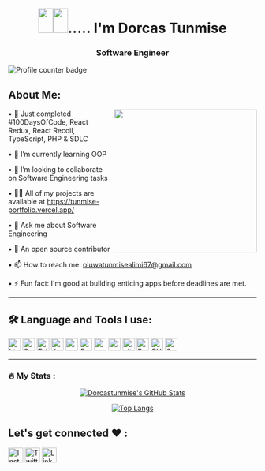 <h1 align="center"><img src="https://raw.githubusercontent.com/TheDudeThatCode/TheDudeThatCode/master/Assets/Hi.gif" width="30px" height="50px"><img src="https://raw.githubusercontent.com/TheDudeThatCode/TheDudeThatCode/master/Assets/Earth.gif" width="30px" height="50px">..... I'm Dorcas Tunmise</h1>
<h3 align="center">Software Engineer</h3>
<div>
<img src="https://komarev.com/ghpvc/?username=Dorcastunmise&style=flat-square&color=blue" alt="Profile counter badge" />
</div>
<!-- About me section -->

## About Me:

<img  src="https://user-images.githubusercontent.com/105108549/190127191-945c97b4-f2e8-47fe-b1da-ff678d31c0ed.gif" height="290px" align="right" />



• 🔭 Just completed #100DaysOfCode, React Redux, React Recoil, TypeScript, PHP & SDLC

• 🌱 I’m currently learning OOP

• 👯 I’m looking to collaborate on Software Engineering tasks

• 👨‍💻 All of my projects are available at https://tunmise-portfolio.vercel.app/

• 💬 Ask me about Software Engineering

• 🌱 An open source contributor

• 📫 How to reach me: oluwatunmisealimi67@gmail.com

• ⚡ Fun fact: I'm good at building enticing apps before deadlines are met.

  ---

<!-- Technologies  section -->

## 🛠️ Language and Tools I use:

<p>
<img alt="html5" src="https://img.shields.io/badge/HTML5-E34F26?style=for-the-badge&logo=html5&logoColor=white" height="25px"/>
<img alt="Css3" src="https://img.shields.io/badge/CSS3-1572B6?style=for-the-badge&logo=css3&logoColor=white" height="25px"/>
 <img alt="TailwindCSS" src="https://img.shields.io/badge/taiwindcss-%23593d88.svg?style=for-the-badge&logo=tailwindcss&logoColor=white" height="25px"/>
<img alt="Javascript" src="https://img.shields.io/badge/JavaScript-323330?style=for-the-badge&logo=javascript&logoColor=F7DF1E"  height="25px"/>
<img alt="npm" src="https://img.shields.io/badge/-Typescript-F05032?style=flat-square&logo=typescript&logoColor=white" height="25px"/>
<img alt="React" src="https://img.shields.io/badge/React-20232A?style=for-the-badge&logo=react&logoColor=61DAFB" height="25px"/>
<img alt="angular" src="https://img.shields.io/badge/redux-%23593d88.svg?style=for-the-badge&logo=redux&logoColor=white" height="25px"/>
<img alt="npm" src="https://img.shields.io/badge/NPM-%23000000.svg?style=for-the-badge&logo=npm&logoColor=white" height="25px"/>
<img alt="git" src="https://img.shields.io/badge/-Git-F05032?style=flat-square&logo=git&logoColor=white" height="25px"/>
 <img alt="React" src="https://img.shields.io/badge/recoil-20232A?style=for-the-badge&logo=recoil&logoColor=61DAFB" height="25px"/>
  <img alt="PHP" src="https://img.shields.io/badge/Php-323330?style=for-the-badge&logo=php&logoColor=F7DF1E"  height="25px"/>
  <img alt="C++" src="https://img.shields.io/badge/C++-20232A?style=for-the-badge&logo=c++&logoColor=61DAFB" height="25px"/>

</p>

  ---

<!-- Status section -->
### :fire: My Stats :
<div align="center">
<div align="center">
  <a href="https://awesome-github-stats.azurewebsites.net/index.html??cardType=octocat&theme=radical">    
    <img  alt="Dorcastunmise's GitHub Stats" src="https://awesome-github-stats.azurewebsites.net/user-stats/Dorcastunmise?cardType=octocat&theme=radical" />  
  </a>
</div>

[![Top Langs](https://github-readme-stats.vercel.app/api/top-langs/?username=Dorcastunmise&layout=compact&theme=radical)](https://github.com/anuraghazra/github-readme-stats)
</div>

<!-- Contact section -->

## Let's get connected  ❤️ :

<p > 
 <a href="https://www.instagram.com/dorcas_tunmise" target="_blank"><img alt="Instagram" src="https://img.shields.io/badge/Instagram-E4405F?style=for-the-badge&logo=instagram&logoColor=white"  height="30px"/></a> 
 <a href="https://twitter.com/dorcas_tunmise" target="_blank"><img alt="Twitter" src="https://img.shields.io/badge/twitter-%231DA1F2.svg?&style=for-the-badge&logo=twitter&logoColor=white"  height="30px"/></a>  <a href="https://www.linkedin.com/in/alimi-oluwatunmise-563915225/" target="_blank"><img alt="LinkedIn" src="https://img.shields.io/badge/linkedin-%230077B5.svg?&style=for-the-badge&logo=linkedin&logoColor=white"  height="30px"/></a>
</p>


